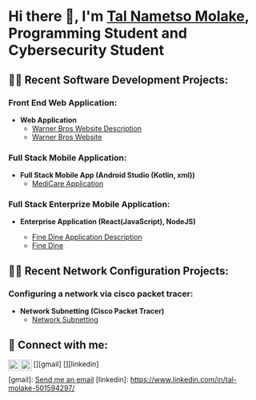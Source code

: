 <h1>Hi there 👋, I'm <a href="https://www.linkedin.com/in/tal-molake-501594297/">Tal Nametso Molake</a>, <br/><a>Programming Student and Cybersecurity Student</a>

<h2>👨‍💻 Recent Software Development Projects:</h2>
<h3>Front End Web Application:</h3>

- <b>Web Application</b>
  - [Warner Bros Website Description](https://github.com/talmolake/warner)
  - [Warner Bros Website](https://talmolake.github.io/warner/)
    
<h3>Full Stack Mobile Application:</h3>

- <b>Full Stack Mobile App (Android Studio (Kotlin, xml))</b>
  - [MediCare Application](https://github.com/joshmadakor1/4chan-Image-Analysis-Middleware-C964)

<h3>Full Stack Enterprize Mobile Application:</h3>

- <b>Enterprise Application (React(JavaScript), NodeJS)</b>

  - [Fine Dine Application Description](https://github.com/talmolake/warner)
  - [Fine Dine](https://talmolake.github.io/warner/)

<h2>👨‍💻 Recent Network Configuration Projects:</h2>
<h3>Configuring a network via cisco packet tracer:</h3>

- <b>Network Subnetting (Cisco Packet Tracer)</b>
  - [Network Subnetting](https://github.com/talmolake/warner)
 

<h2> 🤳 Connect with me:</h2>

[<img align="left" alt="TalMolake | Gmail" width="22px" src="https://cdn.jsdelivr.net/npm/simple-icons@v3/icons/gmail.svg" />][gmail]
[<img align="left" alt="TalMolake | LinkedIn" width="22px" src="https://cdn.jsdelivr.net/npm/simple-icons@v3/icons/linkedin.svg" />][linkedin]

[gmail]: <a href="mailto:talmolake@gmail.com">Send me an email</a>
[linkedin]: https://www.linkedin.com/in/tal-molake-501594297/

<!--
**talmolake/talmolake** is a ✨ _special_ ✨ repository because its `README.md` (this file) appears on your GitHub profile.

Here are some ideas to get you started:

- 🔭 I’m currently working on ...
- 🌱 I’m currently learning ...
- 👯 I’m looking to collaborate on ...
- 🤔 I’m looking for help with ...
- 💬 Ask me about ...
- 📫 How to reach me: ...
- 😄 Pronouns: ...
- ⚡ Fun fact: ...
-->
